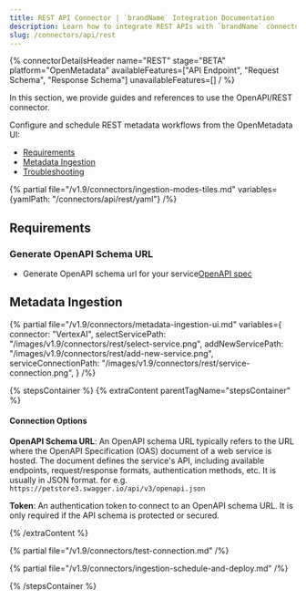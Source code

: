 ```yaml
---
title: REST API Connector | `brandName` Integration Documentation
description: Learn how to integrate REST APIs with `brandName` connectors. Complete documentation, setup guides, and examples for seamless data source connections.
slug: /connectors/api/rest
---
```


{% connectorDetailsHeader
name="REST"
stage="BETA"
platform="OpenMetadata"
availableFeatures=["API Endpoint", "Request Schema", "Response Schema"]
unavailableFeatures=[]
/ %}

In this section, we provide guides and references to use the OpenAPI/REST connector.

Configure and schedule REST metadata workflows from the OpenMetadata UI:

- [Requirements](#requirements)
- [Metadata Ingestion](#metadata-ingestion)
- [Troubleshooting](/connectors/api/rest/troubleshooting)

{% partial file="/v1.9/connectors/ingestion-modes-tiles.md" variables={yamlPath: "/connectors/api/rest/yaml"} /%}

## Requirements

### Generate OpenAPI Schema URL

- Generate OpenAPI schema url for your service[OpenAPI spec](https://swagger.io/specification/#openapi-document)


## Metadata Ingestion

{% partial 
  file="/v1.9/connectors/metadata-ingestion-ui.md" 
  variables={
    connector: "VertexAI", 
    selectServicePath: "/images/v1.9/connectors/rest/select-service.png",
    addNewServicePath: "/images/v1.9/connectors/rest/add-new-service.png",
    serviceConnectionPath: "/images/v1.9/connectors/rest/service-connection.png",
} 
/%}

{% stepsContainer %}
{% extraContent parentTagName="stepsContainer" %}

#### Connection Options

**OpenAPI Schema URL**: 
An OpenAPI schema URL typically refers to the URL where the OpenAPI Specification (OAS) document of a web service is hosted. The document defines the service's API, including available endpoints, request/response formats, authentication methods, etc. It is usually in JSON format. for e.g. `https://petstore3.swagger.io/api/v3/openapi.json`

**Token**: An authentication token to connect to an OpenAPI schema URL. It is only required if the API schema is protected or secured.


{% /extraContent %}

{% partial file="/v1.9/connectors/test-connection.md" /%}


{% partial file="/v1.9/connectors/ingestion-schedule-and-deploy.md" /%}

{% /stepsContainer %}

